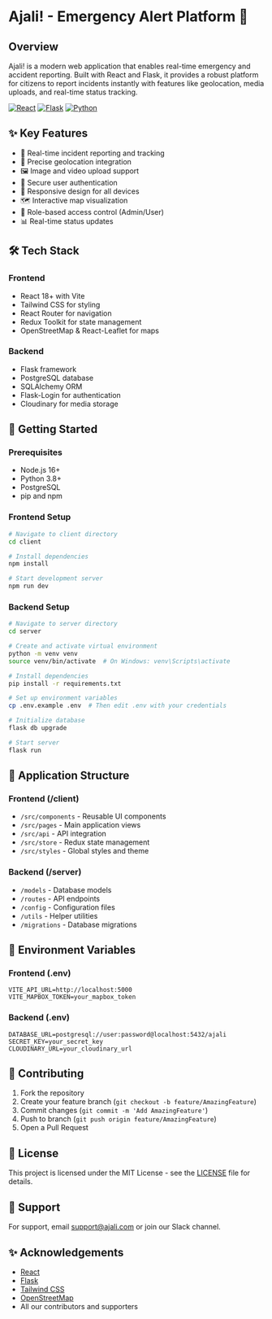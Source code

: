 # Ajali! - Emergency Alert Platform 🚨

## Overview

Ajali! is a modern web application that enables real-time emergency and accident reporting. Built with React and Flask, it provides a robust platform for citizens to report incidents instantly with features like geolocation, media uploads, and real-time status tracking.

[![React](https://img.shields.io/badge/React-18-blue.svg)](https://reactjs.org/)
[![Flask](https://img.shields.io/badge/Flask-2.0-green.svg)](https://flask.palletsprojects.com/)
[![Python](https://img.shields.io/badge/Python-3.8+-yellow.svg)](https://www.python.org/)

## ✨ Key Features

- 🔄 Real-time incident reporting and tracking
- 📍 Precise geolocation integration
- 🖼️ Image and video upload support
- 🔐 Secure user authentication
- 📱 Responsive design for all devices
- 🗺️ Interactive map visualization
- 👥 Role-based access control (Admin/User)
- 📊 Real-time status updates

## 🛠️ Tech Stack

### Frontend
- React 18+ with Vite
- Tailwind CSS for styling
- React Router for navigation
- Redux Toolkit for state management
- OpenStreetMap & React-Leaflet for maps

### Backend
- Flask framework
- PostgreSQL database
- SQLAlchemy ORM
- Flask-Login for authentication
- Cloudinary for media storage

## 🚀 Getting Started

### Prerequisites
- Node.js 16+
- Python 3.8+
- PostgreSQL
- pip and npm

### Frontend Setup
```bash
# Navigate to client directory
cd client

# Install dependencies
npm install

# Start development server
npm run dev
```

### Backend Setup
```bash
# Navigate to server directory
cd server

# Create and activate virtual environment
python -m venv venv
source venv/bin/activate  # On Windows: venv\Scripts\activate

# Install dependencies
pip install -r requirements.txt

# Set up environment variables
cp .env.example .env  # Then edit .env with your credentials

# Initialize database
flask db upgrade

# Start server
flask run
```

## 📱 Application Structure

### Frontend (/client)
- `/src/components` - Reusable UI components
- `/src/pages` - Main application views
- `/src/api` - API integration
- `/src/store` - Redux state management
- `/src/styles` - Global styles and theme

### Backend (/server)
- `/models` - Database models
- `/routes` - API endpoints
- `/config` - Configuration files
- `/utils` - Helper utilities
- `/migrations` - Database migrations

## 🔐 Environment Variables

### Frontend (.env)
```
VITE_API_URL=http://localhost:5000
VITE_MAPBOX_TOKEN=your_mapbox_token
```

### Backend (.env)
```
DATABASE_URL=postgresql://user:password@localhost:5432/ajali
SECRET_KEY=your_secret_key
CLOUDINARY_URL=your_cloudinary_url
```

## 🤝 Contributing

1. Fork the repository
2. Create your feature branch (`git checkout -b feature/AmazingFeature`)
3. Commit changes (`git commit -m 'Add AmazingFeature'`)
4. Push to branch (`git push origin feature/AmazingFeature`)
5. Open a Pull Request

## 📜 License

This project is licensed under the MIT License - see the [LICENSE](LICENSE) file for details.

## 👥 Support

For support, email support@ajali.com or join our Slack channel.

## ✨ Acknowledgements

- [React](https://reactjs.org/)
- [Flask](https://flask.palletsprojects.com/)
- [Tailwind CSS](https://tailwindcss.com/)
- [OpenStreetMap](https://www.openstreetmap.org/)
- All our contributors and supporters